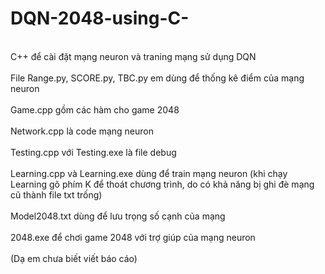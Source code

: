 # DQN-2048-using-C-
<br>C++ để cài đặt mạng neuron và traning mạng sử dụng DQN<br>
<br>File Range.py, SCORE.py, TBC.py em dùng để thống kê điểm của mạng neuron<br>
<br>Game.cpp gồm các hàm cho game 2048<br>
<br>Network.cpp là code mạng neuron<br>
<br>Testing.cpp với Testing.exe là file debug<br>
<br>Learning.cpp và Learning.exe dùng để train mạng neuron (khi chạy Learning gõ phím K để thoát chương trình, do có khả năng bị ghi đè mạng cũ thành file txt trống)<br>
<br>Model2048.txt dùng để lưu trọng số cạnh của mạng<br>
<br>2048.exe để chơi game 2048 với trợ giúp của mạng neuron<br>
<br>(Dạ em chưa biết viết báo cáo)<br>
